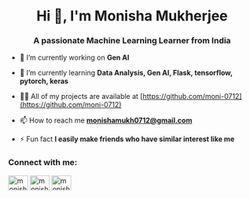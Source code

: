 <h1 align="center">Hi 👋, I'm Monisha Mukherjee</h1>
<h3 align="center">A passionate Machine Learning Learner from India</h3>

- 🔭 I’m currently working on **Gen AI**

- 🌱 I’m currently learning **Data Analysis, Gen AI, Flask, tensorflow, pytorch, keras**

- 👨‍💻 All of my projects are available at [https://github.com/moni-0712](https://github.com/moni-0712)

- 📫 How to reach me **monishamukh0712@gmail.com**

- ⚡ Fun fact **I easily make friends who have similar interest like me**

<h3 align="left">Connect with me:</h3>
<p align="left">
<a href="https://linkedin.com/in/monisha mukherjee" target="blank"><img align="center" src="https://raw.githubusercontent.com/rahuldkjain/github-profile-readme-generator/master/src/images/icons/Social/linked-in-alt.svg" alt="monisha mukherjee" height="30" width="40" /></a>
<a href="https://kaggle.com/monishamukherjee07" target="blank"><img align="center" src="https://raw.githubusercontent.com/rahuldkjain/github-profile-readme-generator/master/src/images/icons/Social/kaggle.svg" alt="monishamukherjee07" height="30" width="40" /></a>
<a href="https://www.codechef.com/users/monishamukh07" target="blank"><img align="center" src="https://cdn.jsdelivr.net/npm/simple-icons@3.1.0/icons/codechef.svg" alt="monishamukh07" height="30" width="40" /></a>
</p>


